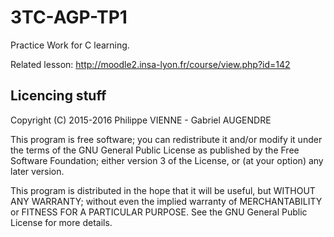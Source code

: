 # 3TC-AGP-TP1
Practice Work for C learning.

Related lesson: http://moodle2.insa-lyon.fr/course/view.php?id=142

## Licencing stuff
 Copyright (C) 2015-2016 Philippe VIENNE - Gabriel AUGENDRE

 This program is free software; you can redistribute it and/or modify
 it under the terms of the GNU General Public License as published by
 the Free Software Foundation; either version 3 of the License, or
 (at your option) any later version.

 This program is distributed in the hope that it will be useful,
 but WITHOUT ANY WARRANTY; without even the implied warranty of
 MERCHANTABILITY or FITNESS FOR A PARTICULAR PURPOSE.  See the
 GNU General Public License for more details.
